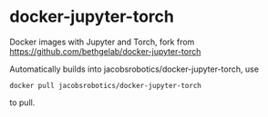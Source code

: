 # docker-jupyter-torch
Docker images with Jupyter and Torch, fork from https://github.com/bethgelab/docker-jupyter-torch

Automatically builds into jacobsrobotics/docker-jupyter-torch, use
```
docker pull jacobsrobotics/docker-jupyter-torch
```
to pull.
